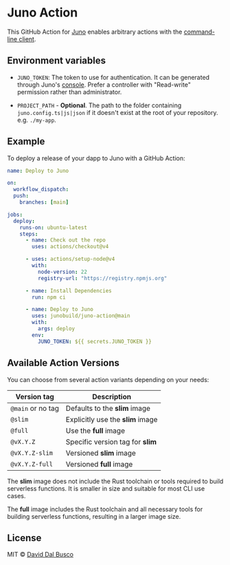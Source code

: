 # Juno Action

This GitHub Action for [Juno] enables arbitrary actions with the [command-line client]((https://github.com/junobuild/cli)).

## Environment variables

- `JUNO_TOKEN`: The token to use for authentication. It can be generated through Juno's [console](https://console.juno.build). Prefer a controller with "Read-write" permission rather than administrator.

- `PROJECT_PATH` - **Optional**. The path to the folder containing `juno.config.ts|js|json` if it doesn't exist at the root of your repository. e.g. `./my-app`.

## Example

To deploy a release of your dapp to Juno with a GitHub Action:

```yaml
name: Deploy to Juno

on:
  workflow_dispatch:
  push:
    branches: [main]

jobs:
  deploy:
    runs-on: ubuntu-latest
    steps:
      - name: Check out the repo
        uses: actions/checkout@v4

      - uses: actions/setup-node@v4
        with:
          node-version: 22
          registry-url: "https://registry.npmjs.org"

      - name: Install Dependencies
        run: npm ci

      - name: Deploy to Juno
        uses: junobuild/juno-action@main
        with:
          args: deploy
        env:
          JUNO_TOKEN: ${{ secrets.JUNO_TOKEN }}
```

## Available Action Versions

You can choose from several action variants depending on your needs:

| Version tag          | Description                                                         |
|----------------------|---------------------------------------------------------------------|
| `@main` or no tag    | Defaults to the **slim** image                                      |
| `@slim`              | Explicitly use the **slim** image                                   |
| `@full`              | Use the **full** image                                              |
| `@vX.Y.Z`            | Specific version tag for **slim**                                   |
| `@vX.Y.Z-slim`       | Versioned **slim** image                                            |
| `@vX.Y.Z-full`       | Versioned **full** image                                            |

The **slim** image does not include the Rust toolchain or tools required to build serverless functions. It is smaller in size and suitable for most CLI use cases.

The **full** image includes the Rust toolchain and all necessary tools for building serverless functions, resulting in a larger image size.

## License

MIT © [David Dal Busco](mailto:david.dalbusco@outlook.com)

[juno]: https://juno.build
